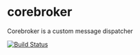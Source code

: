 # corebroker
Corebroker is a custom message dispatcher

[![Build Status](https://travis-ci.org/yangosoft/corebroker.svg?branch=master)](https://travis-ci.org/yangosoft/corebroker)
